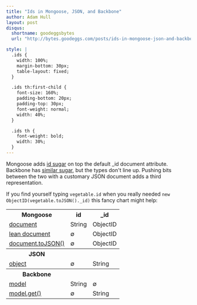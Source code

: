 ```yaml
---
title: "Ids in Mongoose, JSON, and Backbone"
author: Adam Hull
layout: post
disqus:
  shortname: goodeggsbytes
  url: "http://bytes.goodeggs.com/posts/ids-in-mongoose-json-and-backbone/"

style: |
  .ids {
    width: 100%;
    margin-bottom: 30px;
    table-layout: fixed;
  }

  .ids th:first-child {
    font-size: 160%;
    padding-bottom: 20px;
    padding-top: 30px;
    font-weight: normal;
    width: 40%;
  }

  .ids th {
    font-weight: bold;
    width: 30%;
  }
---
```

Mongoose adds [id sugar](http://mongoosejs.com/docs/guide.html#id) on top the default _id document attribute.  Backbone has [similar sugar](http://backbonejs.org/#Model-idAttribute), but the types don't line up.  Pushing bits between the two with a customary JSON document adds a third representation.

If you find yourself typing `vegetable.id` when you really needed `new ObjectID(vegetable.toJSON()._id)` this fancy chart might help:
<!-- more -->

<table class="ids">
  <tr><th>Mongoose</th><th>id</th><th>_id</th></tr>
  <tr><td><a href="http://mongoosejs.com/docs/api.html#document_Document-id">document</a></td><td>String</td><td>ObjectID</td></tr>
  <tr><td><a href="http://mongoosejs.com/docs/api.html#query_Query-lean">lean document</a></td><td>∅</td><td>ObjectID</td></tr>
  <tr><td><a href="http://mongoosejs.com/docs/api.html#document_Document-toJSON">document.toJSON()</a></td><td>∅</td><td>ObjectID</td></tr>

  <tr><th>JSON</th><th></th><th></th></tr>
  <tr><td><a href="http://www.json.org/">object</a></td><td>∅</td><td>String</td></tr>

  <tr><th>Backbone</th><th></th><th></th></tr>
  <tr><td><a href="http://backbonejs.org/#Model-id">model</td><td>String</td><td>∅</td></tr>
  <tr><td><a href="http://backbonejs.org/#Model-get">model.get()</td><td>∅</td><td>String</td></tr>
</table>




